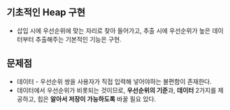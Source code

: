  ## 기초적인 Heap 구현
   - 삽입 시에 우선순위에 맞는 자리로 찾아 들어가고, 추출 시에 우선순위가 높은 데이터부터 추출해주는 기본적인 기능은 구현.
 
 ## 문제점
   - 데이터 - 우선순위 쌍을 사용자가 직접 입력해 넣어야하는 불편함이 존재한다.
   - 데이터에서 우선순위가 비롯되는 것이므로, **우선순위의 기준**과, **데이터** 2가지를 제공하고, 힙은 **알아서 저장이 가능하도록** 바꿀 필요 있다.
 
 
